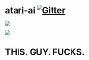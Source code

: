 # atari-ai [![Gitter](http://img.shields.io/:chat-on_gitter-33CC99.svg)](https://gitter.im/Stitchpunk/atari-ai "Join the discussion")

<img src="https://cdn.meme.am/instances/500x/40336443.jpg"></img>


<img src="http://img.pandawhale.com/168221-Silicon-Valley-Russ-Hanneman-t-Earx.gif"></img>
# THIS. GUY. FUCKS.
